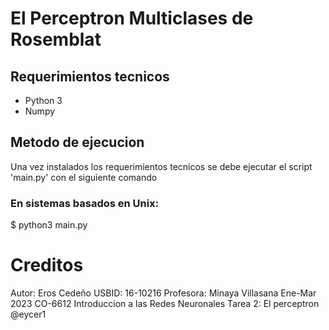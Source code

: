# El Perceptron Multiclases de Rosemblat
## Requerimientos tecnicos
- Python 3
- Numpy

## Metodo de ejecucion
Una vez instalados los requerimientos tecnicos
se debe ejecutar el script 'main.py'
con el siguiente comando

### En sistemas basados en Unix:
$ python3 main.py

# Creditos
Autor: Eros Cedeño
USBID: 16-10216
Profesora: Minaya Villasana
Ene-Mar 2023
CO-6612 Introduccion a las Redes Neuronales
Tarea 2: El perceptron
@eycer1